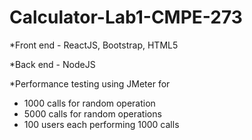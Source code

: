 # Calculator-Lab1-CMPE-273

*Front end - ReactJS, Bootstrap, HTML5

*Back end - NodeJS

*Performance testing using JMeter for 
  - 1000 calls for random operation
  - 5000 calls for random operations
  - 100 users each performing 1000 calls
